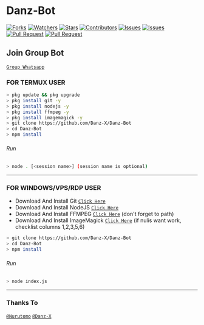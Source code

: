 # Danz-Bot
<a href="https://github.com/Danz-X/Danz-Bot/network/members"><img title="Forks" src="https://img.shields.io/github/forks/Danz-X/Danz-Bot?label=Forks&color=blue&style=flat-square"></a>
<a href="https://github.com/Danz-X/Danz-Bot/watchers"><img title="Watchers" src="https://img.shields.io/github/watchers/Danz-X/Danz-Bot?label=Watchers&color=green&style=flat-square"></a>
<a href="https://github.com/Danz-X/Danz-Bot/stargazers"><img title="Stars" src="https://img.shields.io/github/stars/Danz-X/Danz-Bot?label=Stars&color=yellow&style=flat-square"></a>
<a href="https://github.com/Danz-X/Danz-Bot/graphs/contributors"><img title="Contributors" src="https://img.shields.io/github/contributors/Danz-X/Danz-Bot?label=Contributors&color=blue&style=flat-square"></a>
<a href="https://github.com/Danz-X/Danz-Bot/issues"><img title="Issues" src="https://img.shields.io/github/issues/Danz-X/Danz-Bot?label=Issues&color=success&style=flat-square"></a>
<a href="https://github.com/Danz-X/Danz-Bot/issues?q=is%3Aissue+is%3Aclosed"><img title="Issues" src="https://img.shields.io/github/issues-closed/Danz-X/Danz-Bot?label=Issues&color=red&style=flat-square"></a>
<a href="https://github.com/Danz-X/Danz-Bot/pulls"><img title="Pull Request" src="https://img.shields.io/github/issues-pr/Danz-X/Danz-Bot?label=PullRequest&color=success&style=flat-square"></a>
<a href="https://github.com/Danz-X/Danz-Bot/pulls?q=is%3Apr+is%3Aclosed"><img title="Pull Request" src="https://img.shields.io/github/issues-pr-closed/Danz-X/Danz-Bot?label=PullRequest&color=red&style=flat-square"></a>

## Join Group Bot
[`Group Whatsapp`](https://chat.whatsapp.com/Lb4Emjih98rBiCZiZoS2eM)
### FOR TERMUX USER
```bash
> pkg update && pkg upgrade
> pkg install git -y
> pkg install nodejs -y
> pkg install ffmpeg -y
> pkg install imagemagick -y
> git clone https://github.com/Danz-X/Danz-Bot
> cd Danz-Bot
> npm install
```
###### Run
```bash
> node . [<session name>] (session name is optional)
```

---------

### FOR WINDOWS/VPS/RDP USER
* Download And Install Git [`Click Here`](https://git-scm.com/downloads) <br>
* Download And Install NodeJS [`Click Here`](https://nodejs.org/en/download) <br>
* Download And Install FFMPEG [`Click Here`](https://ffmpeg.org/download.html) (don't forget to path) 
* Download And Install ImageMagick [`Click Here`](https://imagemagick.org/script/download.php) (if nulis want work,  checklist columns 1,2,3,5,6) 
```bash
> git clone https://github.com/Danz-X/Danz-Bot
> cd Danz-Bot
> npm install
```
###### Run
```bash
> node index.js
```
--------------

### Thanks To 
[`@Nurutomo`](https://github.com/Nurutomo)
[`@Danz-X`](https://github.com/Danz-X)
